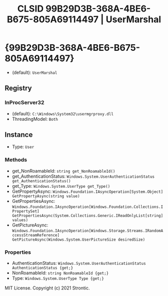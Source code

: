﻿---
title: "CLSID 99B29D3B-368A-4BE6-B675-805A69114497 | UserMarshal"
excerpt: What is COM-Object CLSID 99B29D3B-368A-4BE6-B675-805A69114497?
---

# {99B29D3B-368A-4BE6-B675-805A69114497}

* (default): `UserMarshal`

## Registry


### InProcServer32

* (default): `C:\Windows\System32\usermgrproxy.dll`
* ThreadingModel: `Both`

## Instance

* Type: `User`

### Methods

* get_NonRoamableId: `string get_NonRoamableId()`
* get_AuthenticationStatus: `Windows.System.UserAuthenticationStatus get_AuthenticationStatus()`
* get_Type: `Windows.System.UserType get_Type()`
* GetPropertyAsync: `Windows.Foundation.IAsyncOperation[System.Object] GetPropertyAsync(string value)`
* GetPropertiesAsync: `Windows.Foundation.IAsyncOperation[Windows.Foundation.Collections.IPropertySet] GetPropertiesAsync(System.Collections.Generic.IReadOnlyList[string] values)`
* GetPictureAsync: `Windows.Foundation.IAsyncOperation[Windows.Storage.Streams.IRandomAccessStreamReference] GetPictureAsync(Windows.System.UserPictureSize desiredSize)`

### Properties

* AuthenticationStatus: `Windows.System.UserAuthenticationStatus AuthenticationStatus {get;}`
* NonRoamableId: `string NonRoamableId {get;}`
* Type: `Windows.System.UserType Type {get;}`

MIT License. Copyright (c) 2021 Strontic.


